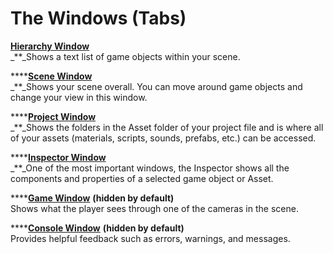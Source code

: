 # The Windows \(Tabs\)

[**Hierarchy Window**](hierarchy-window.md)  
_\*\*_Shows a text list of game objects within your scene.

\*\*\*\*[**Scene Window**](scene-window.md)  
_\*\*_Shows your scene overall. You can move around game objects and change your view in this window.

\*\*\*\*[**Project Window**](project-window.md)  
_\*\*_Shows the folders in the Asset folder of your project file and is where all of your assets \(materials, scripts, sounds, prefabs, etc.\) can be accessed.

\*\*\*\*[**Inspector Window**](inspector-window.md)  
_\*\*_One of the most important windows, the Inspector shows all the components and properties of a selected game object or Asset.

\*\*\*\*[**Game Window**](game-window.md) **\(hidden by default\)**    
Shows what the player sees through one of the cameras in the scene.

\*\*\*\*[**Console Window**](console-window.md) **\(hidden by default\)**    
Provides helpful feedback such as errors, warnings, and messages.

